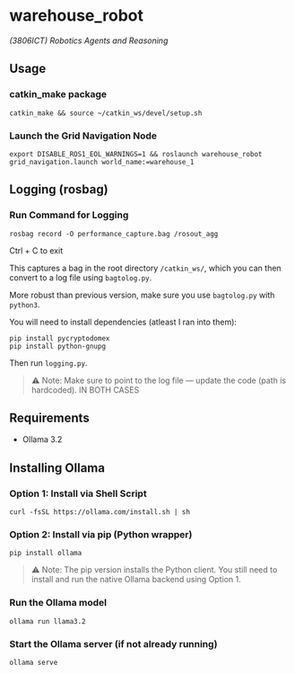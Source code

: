 # warehouse_robot
*(3806ICT) Robotics Agents and Reasoning*

## Usage

### catkin_make package
```
catkin_make && source ~/catkin_ws/devel/setup.sh
```

### Launch the Grid Navigation Node
```
export DISABLE_ROS1_EOL_WARNINGS=1 && roslaunch warehouse_robot grid_navigation.launch world_name:=warehouse_1
```

## Logging (rosbag)

### Run Command for Logging
```
rosbag record -O performance_capture.bag /rosout_agg
```

Ctrl + C to exit

This captures a bag in the root directory `/catkin_ws/`, which you can then convert to a log file using `bagtolog.py`.

More robust than previous version, make sure you use `bagtolog.py` with `python3`.

You will need to install dependencies (atleast I ran into them):
```
pip install pycryptodomex
pip install python-gnupg
```

Then run `logging.py`.

> ⚠️ Note: Make sure to point to the log file — update the code (path is hardcoded). IN BOTH CASES

## Requirements

- Ollama 3.2

## Installing Ollama

### Option 1: Install via Shell Script
```
curl -fsSL https://ollama.com/install.sh | sh
```

### Option 2: Install via pip (Python wrapper)
```
pip install ollama
```

> ⚠️ Note: The pip version installs the Python client. You still need to install and run the native Ollama backend using Option 1.

### Run the Ollama model
```
ollama run llama3.2
```

### Start the Ollama server (if not already running)
```
ollama serve
```

